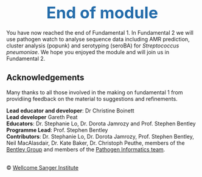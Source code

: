 <h1 style="text-align:center"><span style="color:#246CAA; font-size:1.5em">End of module</span></h1>

You have now reached the end of Fundamental 1. In Fundamental 2 we will use pathogen watch to analyse sequence data including AMR prediction, cluster analysis (popunk) and serotyping (seroBA) for _Streptococcus pneumoniae_. We hope you enjoyed the module and will join us in Fundamental 2.

## Acknowledgements
Many thanks to all those involved in the making on fundamental 1 from providiing feedback on the material to suggestions and refinements.

**Lead educator and developer**: Dr Christine Boinett
</br>**Lead developer** Gareth Peat
</br>**Educators**: Dr. Stephanie Lo, Dr. Dorota Jamrozy and Prof. Stephen Bentley
</br>**Programme Lead**: Prof. Stephen Bentley
</br>**Contributors**: Dr. Stephanie Lo, Dr. Dorota Jamrozy, Prof. Stephen Bentley, Neil MacAlasdair, Dr. Kate Baker, Dr. Christoph Peuthe, members of the [Bentley Group](https://bentleygroup.sanger.ac.uk/#team) and members of the [Pathogen Informatics team](https://www.sanger.ac.uk/science/groups/pathogen-informatics).


</br>&copy; [Wellcome Sanger Institute](https://www.sanger.ac.uk/)

